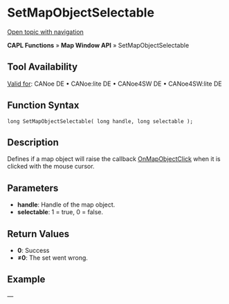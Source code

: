 # SetMapObjectSelectable

[Open topic with navigation](../../../../../CANoeDEFamily.htm#Topics/CAPLFunctions/MapWindowAPI/Functions/CAPLfunctionSetMapObjectSelectable.md)

**CAPL Functions** » **Map Window API** » SetMapObjectSelectable

## Tool Availability

[Valid for](../../../Shared/FeatureAvailability.md): CANoe DE • CANoe:lite DE • CANoe4SW DE • CANoe4SW:lite DE

## Function Syntax

```plaintext
long SetMapObjectSelectable( long handle, long selectable );
```

## Description

Defines if a map object will raise the callback [OnMapObjectClick](../Callbacks/CAPLfunctionOnMapObjectClick.md) when it is clicked with the mouse cursor.

## Parameters

- **handle**: Handle of the map object.
- **selectable**: 1 = true, 0 = false.

## Return Values

- **0**: Success
- **≠0**: The set went wrong.

## Example

—
